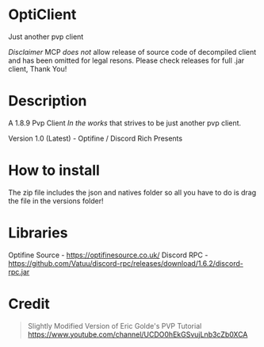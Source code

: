 # OptiClient
Just another pvp client

*Disclaimer* MCP *does not* allow release of source code of decompiled client and has been omitted for legal resons. Please check releases for full .jar client, Thank You!

# Description 
A 1.8.9 Pvp Client *In the works* that strives to be just another pvp client. 

Version 1.0 (Latest) - Optifine / Discord Rich Presents 

# How to install 
The zip file includes the json and natives folder so all you have to do is drag the file in the versions folder!

# Libraries
Optifine Source - https://optifinesource.co.uk/
Discord RPC - https://github.com/Vatuu/discord-rpc/releases/download/1.6.2/discord-rpc.jar

# Credit 
> Slightly Modified Version of Eric Golde's PVP Tutorial https://www.youtube.com/channel/UCDO0hEkGSvujLnb3cZb0XCA
